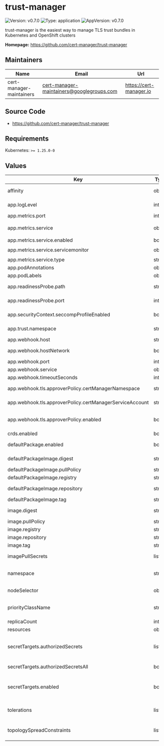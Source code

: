 # trust-manager

![Version: v0.7.0](https://img.shields.io/badge/Version-v0.7.0-informational?style=flat-square) ![Type: application](https://img.shields.io/badge/Type-application-informational?style=flat-square) ![AppVersion: v0.7.0](https://img.shields.io/badge/AppVersion-v0.7.0-informational?style=flat-square)

trust-manager is the easiest way to manage TLS trust bundles in Kubernetes and OpenShift clusters

**Homepage:** <https://github.com/cert-manager/trust-manager>

## Maintainers

| Name | Email | Url |
| ---- | ------ | --- |
| cert-manager-maintainers | <cert-manager-maintainers@googlegroups.com> | <https://cert-manager.io> |

## Source Code

* <https://github.com/cert-manager/trust-manager>

## Requirements

Kubernetes: `>= 1.25.0-0`

## Values

| Key | Type | Default | Description |
|-----|------|---------|-------------|
| affinity | object | `{}` | Kubernetes Affinty; see https://kubernetes.io/docs/reference/generated/kubernetes-api/v1.27/#affinity-v1-core |
| app.logLevel | int | `1` | Verbosity of trust-manager logging; takes a value from 1-5, with higher being more verbose |
| app.metrics.port | int | `9402` | Port for exposing Prometheus metrics on 0.0.0.0 on path '/metrics'. |
| app.metrics.service | object | `{"enabled":true,"servicemonitor":{"enabled":false,"interval":"10s","labels":{},"prometheusInstance":"default","scrapeTimeout":"5s"},"type":"ClusterIP"}` | Service to expose metrics endpoint. |
| app.metrics.service.enabled | bool | `true` | Create a Service resource to expose metrics endpoint. |
| app.metrics.service.servicemonitor | object | `{"enabled":false,"interval":"10s","labels":{},"prometheusInstance":"default","scrapeTimeout":"5s"}` | ServiceMonitor resource for this Service. |
| app.metrics.service.type | string | `"ClusterIP"` | Service type to expose metrics. |
| app.podAnnotations | object | `{}` | Pod annotations to add to trust-manager pods. |
| app.podLabels | object | `{}` | Pod labels to add to trust-manager pods. |
| app.readinessProbe.path | string | `"/readyz"` | Path on which to expose trust-manager HTTP readiness probe using default network interface. |
| app.readinessProbe.port | int | `6060` | Container port on which to expose trust-manager HTTP readiness probe using default network interface. |
| app.securityContext.seccompProfileEnabled | bool | `true` | If false, disables the default seccomp profile, which might be required to run on certain platforms |
| app.trust.namespace | string | `"cert-manager"` | Namespace used as trust source. Note that the namespace _must_ exist before installing trust-manager. |
| app.webhook.host | string | `"0.0.0.0"` | Host that the webhook listens on. |
| app.webhook.hostNetwork | bool | `false` | Specifies if the app should be started in hostNetwork mode. Required for use in some managed kubernetes clusters (such as AWS EKS) with custom CNI. |
| app.webhook.port | int | `6443` | Port that the webhook listens on. |
| app.webhook.service | object | `{"type":"ClusterIP"}` | Type of Kubernetes Service used by the Webhook |
| app.webhook.timeoutSeconds | int | `5` | Timeout of webhook HTTP request. |
| app.webhook.tls.approverPolicy.certManagerNamespace | string | `"cert-manager"` | Namespace in which cert-manager was installed. Only used if app.webhook.tls.approverPolicy.enabled is true |
| app.webhook.tls.approverPolicy.certManagerServiceAccount | string | `"cert-manager"` | Name of cert-manager's ServiceAccount. Only used if app.webhook.tls.approverPolicy.enabled is true |
| app.webhook.tls.approverPolicy.enabled | bool | `false` | Whether to create an approver-policy CertificateRequestPolicy allowing auto-approval of the trust-manager webhook certificate. If you have approver-policy installed, you almost certainly want to enable this. |
| crds.enabled | bool | `true` | Whether or not to install the crds. |
| defaultPackage.enabled | bool | `true` | Whether to load the default trust package during pod initialization and include it in main container args. This container enables the 'useDefaultCAs' source on Bundles. |
| defaultPackageImage.digest | string | `nil` | Target image digest. Will override any tag if set. for example: digest: sha256:0e072dddd1f7f8fc8909a2ca6f65e76c5f0d2fcfb8be47935ae3457e8bbceb20 |
| defaultPackageImage.pullPolicy | string | `"IfNotPresent"` | imagePullPolicy for the default package image |
| defaultPackageImage.registry | string | `nil` | Target image registry. Will be prepended to the target image repositry if set. |
| defaultPackageImage.repository | string | `"quay.io/jetstack/cert-manager-package-debian"` | Repository for the default package image. This image enables the 'useDefaultCAs' source on Bundles. |
| defaultPackageImage.tag | string | `"20210119.0"` | Tag for the default package image |
| image.digest | string | `nil` | Target image digest. Will override any tag if set. for example: digest: sha256:0e072dddd1f7f8fc8909a2ca6f65e76c5f0d2fcfb8be47935ae3457e8bbceb20 |
| image.pullPolicy | string | `"IfNotPresent"` | Kubernetes imagePullPolicy on Deployment. |
| image.registry | string | `nil` | Target image registry. Will be prepended to the target image repositry if set. |
| image.repository | string | `"quay.io/jetstack/trust-manager"` | Target image repository. |
| image.tag | string | `nil` | Target image version tag. Defaults to the chart's appVersion. |
| imagePullSecrets | list | `[]` | For Private docker registries, authentication is needed. Registry secrets are applied to the service account |
| namespace | string | `""` | The namespace to install trust-manager into. If not set, the namespace of the release will be used. This is helpful when installing trust-manager as a chart dependency (sub chart) |
| nodeSelector | object | `{"kubernetes.io/os":"linux"}` | Configure the nodeSelector; defaults to any Linux node (trust-manager doesn't support Windows nodes) |
| priorityClassName | string | `""` | Configure the priority class of the pod; see https://kubernetes.io/docs/concepts/scheduling-eviction/pod-priority-preemption/#priorityclass |
| replicaCount | int | `1` | Number of replicas of trust-manager to run. |
| resources | object | `{}` |  |
| secretTargets.authorizedSecrets | list | `[]` | A list of secret names which trust-manager will be permitted to read and write across all namespaces. These will be the only allowable Secrets that can be used as targets. If the list is empty (and authorizedSecretsAll is false), trust-manager will not be able to write to secrets and will only be able to read secrets in the trust namespace for use as sources. |
| secretTargets.authorizedSecretsAll | bool | `false` | If set to true, grant read/write permission to all secrets across the cluster. Use with caution! If set, ignores the authorizedSecrets list. |
| secretTargets.enabled | bool | `false` | If set to true, enable writing trust bundles to Kubernetes Secrets as a target. trust-manager can only write to secrets which are explicitly allowed via either authorizedSecrets or authorizedSecretsAll. NOTE: Enabling secret targets will grant trust-manager read access to all secrets in the cluster. |
| tolerations | list | `[]` | List of Kubernetes Tolerations; see https://kubernetes.io/docs/reference/generated/kubernetes-api/v1.27/#toleration-v1-core |
| topologySpreadConstraints | list | `[]` | List of Kubernetes TopologySpreadConstraints; see https://kubernetes.io/docs/reference/generated/kubernetes-api/v1.27/#topologyspreadconstraint-v1-core |
